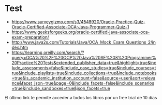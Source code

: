 # Test
- https://www.surveygizmo.com/s3/4548920/Oracle-Practice-Quiz-Oracle-Certified-Associate-OCA-Java-Programmer-Quiz-1
- https://www.geeksforgeeks.org/oracle-certified-java-associate-oca-exam-preparation/
- http://www.java2s.com/Tutorials/Java/OCA_Mock_Exam_Questions_2/index.htm
- https://learning.oreilly.com/search/?query=OCA%20%2F%20OCP%20Java%20SE%208%20Programmer%20Practice%20Tests&extended_publisher_data=true&highlight=true&include_assessments=false&include_case_studies=true&include_courses=true&include_playlists=true&include_collections=true&include_notebooks=true&is_academic_institution_account=false&source=user&sort=relevance&facet_json=true&page=0&include_facets=false&include_scenarios=true&include_sandboxes=true&json_facets=true

El último link te permite acceder a todos los libros por un free trial de 10 días
